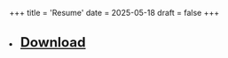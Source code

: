 +++
title = 'Resume'
date = 2025-05-18
draft = false
+++

<!-- To run locally: hugo server -->
<br>
<li class="inline-block">
  <a
    target="_blank"
    class="align-middle link-primary mr-2 mr-lg-0 ml-lg-2"
    href="/docs/Sayantani_Resume_2025.pdf"
    style="font-size: 24px; font-weight: bold;"
    >
    Download
    </a>
</li>
<br>


<object data="/docs/Sayantani_Resume_2025.pdf" width="1200" height="1200" type="application/pdf"></object>

<!-- 
To remove table of contents.
l 